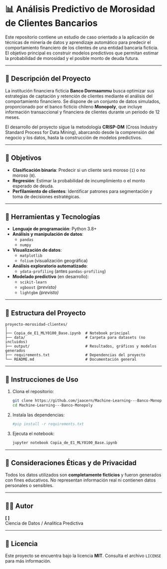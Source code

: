 # 📊 Análisis Predictivo de Morosidad de Clientes Bancarios

Este repositorio contiene un estudio de caso orientado a la aplicación de técnicas de minería de datos y aprendizaje automático para predecir el comportamiento financiero de los clientes de una entidad bancaria ficticia. El objetivo principal es construir modelos predictivos que permitan estimar la probabilidad de morosidad y el posible monto de deuda futura.

---

## 📘 Descripción del Proyecto

La institución financiera ficticia **Banco Dormaammu** busca optimizar sus estrategias de captación y retención de clientes mediante el análisis del comportamiento financiero. Se dispone de un conjunto de datos simulados, proporcionado por el banco ficticio chileno **Monopoly**, que incluye información transaccional y financiera de clientes durante un periodo de 12 meses.

El desarrollo del proyecto sigue la metodología **CRISP-DM** (Cross Industry Standard Process for Data Mining), abarcando desde la comprensión del negocio y los datos, hasta la construcción de modelos predictivos.

---

## 🎯 Objetivos

- **Clasificación binaria**: Predecir si un cliente será moroso (`1`) o no moroso (`0`).
- **Regresión**: Estimar la probabilidad de incumplimiento o el monto esperado de deuda.
- **Perfilamiento de clientes**: Identificar patrones para segmentación y toma de decisiones estratégicas.

---

## 🧰 Herramientas y Tecnologías

- **Lenguaje de programación**: Python 3.8+
- **Análisis y manipulación de datos**:
  - `pandas`
  - `numpy`
- **Visualización de datos**:
  - `matplotlib`
  - `folium` (visualización geográfica)
- **Análisis exploratorio automatizado**:
  - `ydata-profiling` (antes `pandas-profiling`)
- **Modelado predictivo** (en desarrollo):
  - `scikit-learn`
  - `xgboost` *(previsto)*
  - `lightgbm` *(previsto)*

---

## 📁 Estructura del Proyecto

```
proyecto-morosidad-clientes/
│
├── Copia_de_E1_MLY0100_Base.ipynb  # Notebook principal
├── data/                           # Carpeta para datasets (no incluidos)
├── output/                         # Resultados, gráficos y modelos generados
├── requirements.txt                # Dependencias del proyecto
└── README.md                       # Documentación general
```

---

## 📝 Instrucciones de Uso

1. Clona el repositorio:
   ```bash
   git clone https://github.com/jaacern/Machine-Learning---Banco-Monopoly.git
   cd Machine-Learning---Banco-Monopoly
   ```

2. Instala las dependencias:
   ```bash
   #pip install -r requirements.txt
   ```

3. Ejecuta el notebook:
   ```bash
   jupyter notebook Copia_de_E1_MLY0100_Base.ipynb
   ```

---

## 🔐 Consideraciones Éticas y de Privacidad

Todos los datos utilizados son **completamente ficticios** y fueron generados con fines educativos. No representan información real ni contienen datos personales o sensibles.

---

## 👨‍💻 Autor

**[ ]**  
 Ciencia de Datos / Analítica Predictiva  


---

## 📄 Licencia

Este proyecto se encuentra bajo la licencia **MIT**. Consulta el archivo `LICENSE` para más información.
